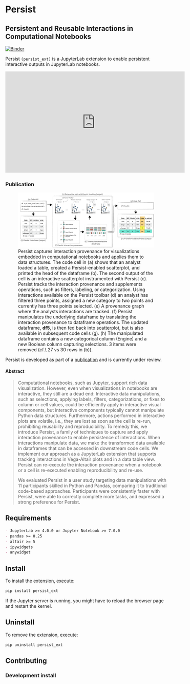 # Persist
## Persistent and Reusable Interactions in Computational Notebooks

[![Binder](https://mybinder.org/badge_logo.svg)](https://mybinder.org/v2/gh/visdesignlab/persist/main?urlpath=lab)

Persist `(persist_ext)` is a JupyterLab extension to enable persistent interactive outputs in JupyterLab notebooks. 

<iframe width="560" height="315" src="https://www.youtube.com/embed/DXHXPvRHN9I?si=wSndL-jjFuia8ZoV" title="YouTube video player" frameborder="0" allow="accelerometer; autoplay; clipboard-write; encrypted-media; gyroscope; picture-in-picture; web-share" allowfullscreen></iframe>

### Publication

<figure>
<img src="public/imgs/teaser.png" alt="Teaser image from the pre-print. The figure describes the workflow showing high level working of Persist technique."/>
<figcaption>
Persist captures interaction provenance for visualizations embedded in computational notebooks and applies them to data structures. The code cell in (a) shows that an analyst loaded a table, created a Persist-enabled scatterplot, and printed the head of the dataframe (b). The second output of the cell is an interactive scatterplot instrumented with Persist (c). Persist tracks the interaction provenance and supplements operations, such as filters, labeling, or categorization. Using interactions available on the Persist toolbar (d) an analyst has filtered three points, assigned a new category to two points and currently has three points selected. (e) A provenance graph where the analysts interactions are tracked. (f) Persist manipulates the underlying dataframe by translating the interaction provenance to dataframe operations. The updated dataframe, <strong>df5</strong>, is then fed back into scatterplot, but is also available in subsequent code cells (g). (h) The manipulated dataframe contains a new categorical column (Engine) and a new Boolean column capturing selections. 3 items were removed (cf.\ 27 vs 30 rows in (b)).
</figcaption>
</figure>


Persist is developed as part of a [publication](https://osf.io/preprints/osf/9x8eq) and is currently under review.

#### Abstract
> Computational notebooks, such as Jupyter, support rich data visualization. However, even when visualizations in notebooks  are interactive, they still are a dead end: Interactive data manipulations, such as selections, applying labels, filters, categorizations, or fixes to column or cell values, could be efficiently apply in interactive visual components, but interactive components typically cannot manipulate Python data structures. Furthermore, actions performed in interactive plots are volatile, i.e., they are lost as soon as the cell is re-run, prohibiting reusability and reproducibility. To remedy this, we introduce Persist, a family of techniques to capture and apply interaction provenance to enable persistence of interactions. When interactions manipulate data, we make the transformed data available in dataframes that can be accessed in downstream code cells. We implement our approach as a JupyterLab extension that supports tracking interactions in Vega-Altair plots and in a data table view. Persist can re-execute the interaction provenance when a notebook or a cell is re-executed enabling reproducibility and re-use.  
> 
> We evaluated Persist in a user study targeting data manipulations with 11 participants skilled in Python and Pandas, comparing it to traditional code-based approaches. Participants were consistently faster with Persist, were able to correctly complete more tasks, and expressed a strong preference for Persist. 


<!-- % \begin{itemize}
%     \item The selection parameters in the chart should be named. Vega-Altair's default behavior is to generate a name of selection parameter with auto-incremented numeric suffix. The value of the generated selection parameter keeps incrementing on subsequent re-executions of the cell. Persist relies on consistent names to replay the interactions, and passing the name parameter fixes allows Persist to work reliably.
%     \item The point selections should have at least the fields attribute specified. Vega-Altair supports selections without fields by using the auto-generated indices to define selections. The indices are generated with the default order of rows in the source dataset. Using the indices directly for selection can cause Persist to operate on incorrect rows if the source dataset order changes.
%     \item Dealing with datetime in Pandas is challenging. To standardize the way datetime conversion takes place within VegaLite and within Pandas when using Vega-Altair, the TimeUnit transforms and encodings must be specified in UTC. e.g $month(Date)$ should be $utcmonth(Date)$.
% \end{itemize} -->


## Requirements
```markdown
- JupyterLab >= 4.0.0 or Jupyter Notebook >= 7.0.0
- pandas >= 0.25
- altair >= 5
- ipywidgets
- anywidget
```

## Install

To install the extension, execute:

```bash
pip install persist_ext
```
If the Jupyter server is running, you might have to reload the browser page and restart the kernel.

## Uninstall

To remove the extension, execute:

```bash
pip uninstall persist_ext
```

## Contributing

### Development install
